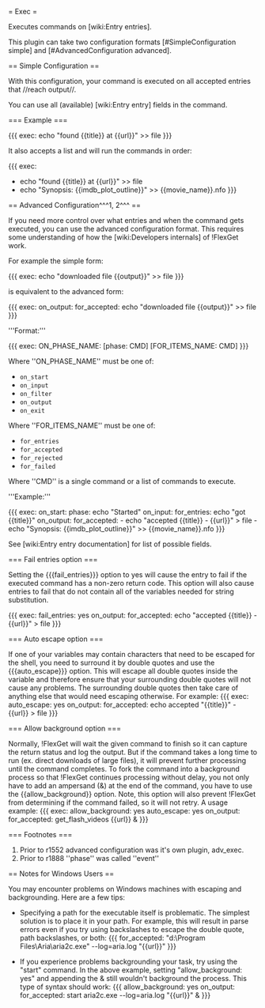 = Exec =

Executes commands on [wiki:Entry entries].

This plugin can take two configuration formats [#SimpleConfiguration simple] and [#AdvancedConfiguration advanced].

== Simple Configuration ==

With this configuration, your command is executed on all accepted entries that //reach output//.

You can use all (available) [wiki:Entry entry] fields in the command.

=== Example ===

{{{
exec: echo "found {{title}} at {{url}}" >> file
}}}

It also accepts a list and will run the commands in order:

{{{
exec:
  - echo "found {{title}} at {{url}}" >> file
  - echo "Synopsis: {{imdb_plot_outline}}" >> {{movie_name}}.nfo
}}}

== Advanced Configuration^^^1, 2^^^ ==

If you need more control over what entries and when the command gets executed, you can use the advanced configuration format. This requires some understanding of how the [wiki:Developers internals] of !FlexGet work.

For example the simple form:

{{{
exec: echo "downloaded file {{output}}" >> file
}}}

is equivalent to the advanced form:

{{{
exec:
  on_output:
    for_accepted: echo "downloaded file {{output}}" >> file
}}}

'''Format:'''

{{{
exec:
  ON_PHASE_NAME:
    [phase: CMD]
    [FOR_ITEMS_NAME: CMD]
}}}

Where ''ON_PHASE_NAME'' must be one of:
- `on_start`
- `on_input`
- `on_filter`
- `on_output`
- `on_exit`

Where ''FOR_ITEMS_NAME'' must be one of:
- `for_entries`
- `for_accepted`
- `for_rejected`
- `for_failed`

Where ''CMD'' is a single command or a list of commands to execute.

'''Example:'''

{{{
exec:
  on_start:
    phase: echo "Started"
  on_input:
    for_entries: echo "got {{title}}"
  on_output:
    for_accepted:
      - echo "accepted {{title}} - {{url}}" > file
      - echo "Synopsis: {{imdb_plot_outline}}" >> {{movie_name}}.nfo
}}}

See [wiki:Entry entry documentation] for list of possible fields.

=== Fail entries option ===

Setting the {{{fail_entries}}} option to yes will cause the entry to fail if the executed command has a non-zero return code.
This option will also cause entries to fail that do not contain all of the variables needed for string substitution.

{{{
exec:
  fail_entries: yes
  on_output:
    for_accepted: echo "accepted {{title}} - {{url}}" > file
}}}

=== Auto escape option ===

If one of your variables may contain characters that need to be escaped for the shell, you need to surround it by double quotes and use the {{{auto_escape}}} option. This will escape all double quotes inside the variable and therefore ensure that your surrounding double quotes will not cause any problems. The surrounding double quotes then take care of anything else that would need escaping otherwise. For example:
{{{
exec:
  auto_escape: yes
  on_output:
    for_accepted: echo accepted "{{title}}" - {{url}} > file
}}}

=== Allow background option ===

Normally, !FlexGet will wait the given command to finish so it can capture the return status and log the output. But if the command takes a long time to run (ex. direct downloads of large files), it will prevent further processing until the command completes. To fork the command into a background process so that !FlexGet continues processing without delay, you not only have to add an ampersand (&) at the end of the command, you have to use the {{allow_background}} option. Note, this option will also prevent !FlexGet from determining if the command failed, so it will not retry. A usage example:
{{{
exec:
  allow_background: yes
  auto_escape: yes
  on_output:
    for_accepted: get_flash_videos {{url}} &
}}}

=== Footnotes ===

 1. Prior to r1552 advanced configuration was it's own plugin, adv_exec.
 2. Prior to r1888 ''phase'' was called ''event''

== Notes for Windows Users ==

You may encounter problems on Windows machines with escaping and backgrounding.  Here are a few tips:

* Specifying a path for the executable itself is problematic.  The simplest solution is to place it in your path.  For example, this will result in parse errors even if you try using backslashes to escape the double quote, path backslashes, or both:
{{{
        for_accepted: "d:\Program Files\Aria\aria2c.exe" --log=aria.log <snip> "{{url}}"
}}}

* If you experience problems backgrounding your task, try using the "start" command.  In the above example, setting "allow_background: yes" and appending the & still wouldn't background the process.  This type of syntax should work:
{{{
      allow_background: yes
      on_output:
        for_accepted: start aria2c.exe --log=aria.log <snip> "{{url}}" &
}}}